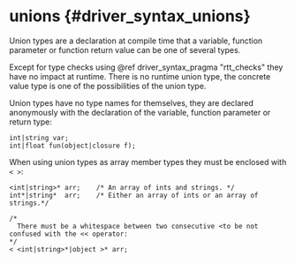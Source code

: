 unions {#driver_syntax_unions}
==============================
Union types are a declaration at compile time that a variable, function parameter or function return value can be one of several types.

Except for type checks using @ref driver_syntax_pragma "rtt_checks" they have no impact at runtime. There is no runtime union type, the concrete value type is one of the possibilities of the union type.

Union types have no type names for themselves, they are declared anonymously with the declaration of the variable, function parameter or return type:

~~~{.c}
int|string var;
int|float fun(object|closure f);

~~~
When using union types as array member types they must be enclosed with `< >`:

~~~{.c}
<int|string>* arr;    /* An array of ints and strings. */
int*|string*  arr;    /* Either an array of ints or an array of strings.*/

/*
  There must be a whitespace between two consecutive <to be not confused with the << operator:
*/
< <int|string>*|object >* arr;

~~~
